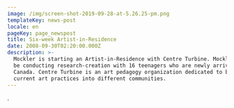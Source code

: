 ```yaml
---
image: /img/screen-shot-2019-09-28-at-5.26.25-pm.png
templateKey: news-post
locale: en
pageKey: page_newspost
title: Six-week Artist-in-Residence
date: 2008-09-30T02:20:00.000Z
description: >-
  Mockler is starting an Artist-in-Residence with Centre Turbine. Mockler will
  be conducting research-creation with 16 teenagers who are newly arrived to
  Canada. Centre Turbine is an art pedagogy organization dedicated to bringing
  current art practices into different communities.
---
```

.
